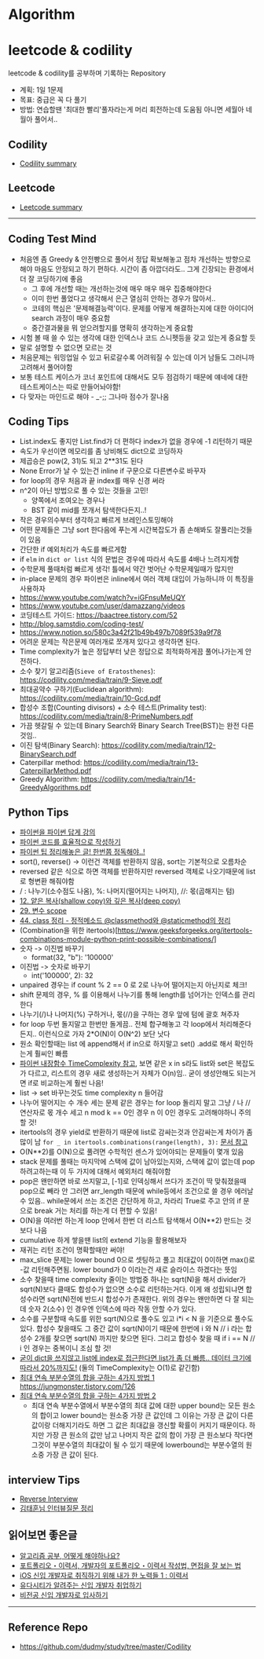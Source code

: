 Algorithm
========

# leetcode & codility
leetcode & codility를 공부하며 기록하는 Repository
- 계획: 1일 1문제
- 목표: 중급은 꼭 다 풀기
- 방법: 연습할땐 '최대한 빨리'풀자라는게 머리 회전하는데 도움됨 아니면 세월아 네월아 풀어서..

## Codility
- [Codility summary](https://github.com/eagle705/algorithms/tree/master/Codility)

## Leetcode
- [Leetcode summary](https://github.com/eagle705/algorithms/tree/master/Leetcode)
-----------
## Coding Test Mind 
- 처음엔 좀 Greedy & 안전빵으로 풀어서 정답 확보해놓고 점차 개선하는 방향으로 해야 마음도 안정되고 하기 편하다. 시간이 좀 아깝더라도.. 그게 긴장되는 환경에서 더 잘 코딩하기에 좋음
  - 그 후에 개선할 때는 개선하는것에 매우 매우 매우 집중해야한다
  - 이미 한번 풀었다고 생각해서 은근 열심히 안하는 경우가 많아서..
  - 코테의 핵심은 '문제해결능력'이다. 문제를 어떻게 해결하는지에 대한 아이디어 search 과정이 매우 중요함
  - 중간결과물을 뭐 얻으려할지를 명확히 생각하는게 중요함
- 시험 볼 때 쓸 수 있는 생각에 대한 인덱스나 코드 스니펫등을 갖고 있는게 중요할 듯
- 말로 설명할 수 없으면 모르는 것
- 처음문제는 워밍업일 수 있고 뒤로갈수록 어려워질 수 있는데 이거 남들도 그러니까 고려해서 풀어야함
- 보통 테스트 케이스가 코너 포인트에 대해서도 모두 점검하기 때문에 얘네에 대한 테스트케이스는 따로 만들어놔야함!
- 다 맞자는 마인드로 해야 - _-;; 그나마 점수가 잘나옴

## Coding Tips
- List.index도 좋지만 List.find가 더 편하다 index가 없을 경우에 -1 리턴하기 때문
- 속도가 우선이면 메모리를 좀 낭비해도 dict으로 코딩하자
- 제곱승은 pow(2, 31)도 되고 2**31도 된다
- None Error가 날 수 있는건 inline if 구문으로 다른변수로 바꾸자
- for loop의 경우 처음과 끝 index를 매우 신경 써라
- n^2이 아닌 방법으로 풀 수 있는 것들을 고민!
  - 양쪽에서 조여오는 경우나
  - BST 같이 mid를 쪼개서 탐색한다든지..!
- 작은 경우의수부터 생각하고 빠르게 브레인스토밍해야
- 어떤 문제들은 그냥 sort 한다음에 푸는게 시간복잡도가 좀 손해봐도 잘풀리는것들이 있음
- 간단한 if 예외처리가 속도를 빠르게함
- if ```elm``` in ```dict or list``` 식의 문법은 경우에 따라서 속도를 4배나 느려지게함
- 수학문제 풀때처럼 빠르게 생각! 틀에서 약간 벗어난 수학문제일때가 많지만
- in-place 문제의 경우 파이썬은 inline에서 여러 객체 대입이 가능하니까 이 특징을 사용하자
- https://www.youtube.com/watch?v=iGFnsuMeUQY
- https://www.youtube.com/user/damazzang/videos
- 코딩테스트 가이드: https://baactree.tistory.com/52
- http://blog.samstdio.com/coding-test/
- https://www.notion.so/580c3a42f21b49b497b7089f539a9f78
- 어려운 문제는 작은문제 여러개로 쪼개져 있다고 생각하면 된다.
- Time complexity가 높은 정답부터 낮은 정답으로 최적화하게끔 풀어나가는게 안전하다.
- 소수 찾기 알고리즘(```Sieve of Eratosthenes```): https://codility.com/media/train/9-Sieve.pdf
- 최대공약수 구하기(Euclidean algorithm): https://codility.com/media/train/10-Gcd.pdf
- 합성수 조합(Counting divisors) + 소수 테스트(Primality test): https://codility.com/media/train/8-PrimeNumbers.pdf
- 가끔 헷갈릴 수 있는데 Binary Search와 Binary Search Tree(BST)는 완전 다른 것임..
- 이진 탐색(Binary Search): https://codility.com/media/train/12-BinarySearch.pdf
- Caterpillar method: https://codility.com/media/train/13-CaterpillarMethod.pdf
- Greedy Algorithm: https://codility.com/media/train/14-GreedyAlgorithms.pdf

## Python Tips
- [파이썬을 파이썬 답게 강의](https://programmers.co.kr/learn/courses/4008)
- [파이썬 코드를 효율적으로 작성하기](https://deepwelloper.tistory.com/113?category=813724)
- [파이썬 팁 정리해놓은 글! 한번쯤 정독해야..!](https://realpython.com/python-itertools/)
- sort(), reverse() -> 이런건 객체를 반환하지 않음, sort는 기본적으로 오름차순
- reversed 같은 식으로 하면 객체를 반환하지만 reversed 객체로 나오기때문에 list로 형변환 해줘야함
- / : 나누기(소수점도 나옴), %: 나머지(떨어지는 나머지), //: 몫(곱해지는 텀)
- [12. 얕은 복사(shallow copy)와 깊은 복사(deep copy)](https://wikidocs.net/16038)
- [29. 변수 scope](https://wikidocs.net/16055)
- [44. class 정리 - 정적메소드 @classmethod와 @staticmethod의 정리](https://wikidocs.net/16074)
- (Combination을 위한 itertools)[https://www.geeksforgeeks.org/itertools-combinations-module-python-print-possible-combinations/]
- 숫자 -> 이진법 바꾸기
  - format(32, "b"): '100000'
- 이진법 -> 숫자로 바꾸기
  - int('100000', 2): 32
- unpaired 경우는 if count % 2 == 0 로 2로 나누어 떨어지는지 아닌지로 체크!
- shift 문제의 경우, % 를 이용해서 나누기를 통해 length를 넘어가는 인덱스를 관리한다
- 나누기(/)나 나머지(%) 구하거나, 몫(//)을 구하는 경우 앞에 텀에 괄호 쳐주자
- for loop 두번 돌지말고 한번만 돌게끔.. 전체 합구해놓고 각 loop에서 처리해준다든지.. 이런식으로 가자 2*O(N)이 O(N^2) 보단 낫다
- 원소 확인할때는 list 에 append해서 if in으로 하지말고 set() .add로 해서 확인하는게 훨씨인 빠름
- [파이썬 내장함수 TimeComplexity 참고](https://wiki.python.org/moin/TimeComplexity), 보면 같은 x in s라도 list와 set은 복잡도가 다르고, 리스트의 경우 새로 생성하는거 자체가 O(n)임.. 굳이 생성안해도 되는거면 if로 비교하는게 훨씬 나음!
- list -> set 바꾸는것도 time complexity n 들어감
- 나누어 떨어지는 수 개수 세는 문제 같은 경우는 for loop 돌리지 말고 그냥 / 나 // 연산자로 몫 개수 세고 n mod k == 0인 경우 n 이 0인 경우도 고려해야하니 주의할 것!
- itertools의 경우 yield로 반환하기 때문에 list로 감싸는것과 안감싸는게 차이가 좀많이 남 ```for _ in itertools.combinations(range(length), 3):``` [문서 참고](https://docs.python.org/2/library/itertools.html#itertools.combinations)
- O(N**2)를 O(N)으로 풀려면 수학적인 센스가 있어야되는 문제들이 몇개 있음
- stack 문제를 풀때는 마지막에 스택에 값이 남아있는지와, 스택에 값이 없는데 pop 하려고하는때 이 두 가지에 대해서 예외처리 해줘야함
- pop은 왠만하면 바로 쓰지말고, [-1]로 인덱싱해서 쓰다가 조건이 딱 맞춰졌을때 pop으로 빼라 안 그러면 arr_length 때문에 while등에서 조건으로 쓸 경우 에러날 수 있음.. while문에서 쓰는 조건은 간단하게 하고, 차라리 True로 주고 안의 if 문으로 break 거는 처리를 하는게 더 편할 수 있음!
- O(N)을 여러번 하는게 loop 안에서 한번 더 리스트 탐색해서 O(N**2) 만드는 것보다 나음
- cumulative 하게 쌓을땐 list의 extend 기능을 활용해보자
- 재귀는 리턴 조건이 명확할때만 써야!
- max_slice 문제는 lower bound 0으로 셋팅하고 풀고 최대값이 0이하면 max()로 -값 리턴해주면됨. lower bound가 0 이라는건 새로 슬라이스 하겠다는 뜻임
- 소수 찾을때 time complexity 줄이는 방법중 하나는 sqrt(N)을 해서 divider가 sqrt(N)보다 클때도 합성수가 없으면 소수로 리턴하는거다. 이게 왜 성립되냐면 합성수라면 sqrt(N)전에 반드시 합성수가 존재한다. 위의 경우는 왠만하면 다 잘 되는데 숫자 2(소수) 인 경우엔 인덱스에 따라 작동 안할 수가 있다.
- 소수를 구분할때 속도를 위한 sqrt(N)으로 풀수도 있고 i*i < N 을 기준으로 풀수도 있다. 합성수 찾을때도 그 중간 값이 sqrt(N)이기 때문에 한번에 i 와 N // i 라는 합성수 2개를 찾으면 sqrt(N) 까지만 찾으면 된다. 그리고 합성수 찾을 때 if i == N // i 인 경우는 중복이니 조심 할 것!
- [굳이 dict을 쓰지않고 list에 index로 접근한다면 list가 좀 더 빠름.. 데이터 크기에 따라서 20%까지도!](https://stackoverflow.com/questions/39192442/which-is-faster-a-dictionary-retrieve-or-a-list-indexing) (둘의 TimeComplexity는 O(1)로 같긴함)
- [최대 연속 부분수열의 합을 구하는 4가지 방법 1](https://shoark7.github.io/programming/algorithm/4-ways-to-get-subarray-consecutive-sum) https://jungmonster.tistory.com/126
- [최대 연속 부분수열의 합을 구하는 4가지 방법 2](https://jungmonster.tistory.com/126) 
  - 최대 연속 부분수열에서 부분수열의 최대 값에 대한 upper bound는 모든 원소의 합이고 lower bound는 원소중 가장 큰 값인데 그 이유는 가장 큰 값이 다른 값이랑 더해지기라도 하면 그 값은 최대값을 갱신할 확률이 커지기 때문이다. 하지만 가장 큰 원소의 값만 남고 나머지 작은 값의 합이 가장 큰 원소보다 작다면 그것이 부분수열의 최대값이 될 수 있기 때문에 lowerbound는 부분수열의 원소중 가장 큰 값이 된다. 

## interview Tips
- [Reverse Interview](https://github.com/JaeYeopHan/Interview_Question_for_Beginner/blob/master/Reverse_Interview/README.md)
- [김태훈님 인터뷰질문 정리](https://docs.google.com/document/d/10bJK8S4T7sBIP-pzdQm9xRpW0HcLsrh6D047pE_kFE8/edit?fbclid=IwAR1rXwkQNkcOdneA-MK-FY5R735UhVOFaCjev1FlhHy1qRszJ5J95wIDXaA)

## 읽어보면 좋은글
- [알고리즘 공부, 어떻게 해야하나요?](https://baactree.tistory.com/52)
- [포트폴리오・이력서, 개발자의 포트폴리오・이력서 작성법, 면접을 잘 보는 법](https://gmlwjd9405.github.io/2018/05/04/how-to-write-a-resume-for-a-developer.html)
- [iOS 신입 개발자로 취직하기 위해 내가 한 노력들 1 : 이력서](https://medium.com/@esung/ios-%EC%8B%A0%EC%9E%85-%EA%B0%9C%EB%B0%9C%EC%9E%90%EB%A1%9C-%EC%B7%A8%EC%A7%81%ED%95%98%EA%B8%B0-%EC%9C%84%ED%95%B4-%EB%82%B4%EA%B0%80-%ED%95%9C-%EB%85%B8%EB%A0%A5%EB%93%A4-1-%EC%9D%B4%EB%A0%A5%EC%84%9C-3991b0dd0ffd)
- [유다시티가 알려주는 신입 개발자 취업하기](https://brunch.co.kr/@imagineer/254)
- [비전공 신입 개발자로 입사하기](https://brunch.co.kr/@imagineer/198)
---------

## Reference Repo
- https://github.com/dudmy/study/tree/master/Codility
